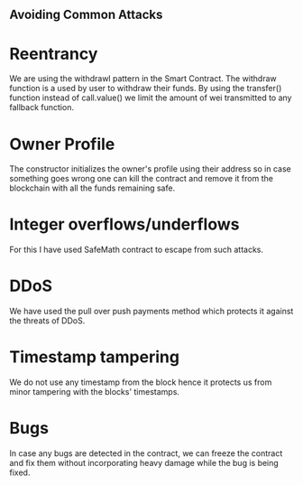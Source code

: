 ## Avoiding Common Attacks


# Reentrancy

We are using the withdrawl pattern in the Smart Contract. The withdraw function is a used by user to withdraw their funds. By using the transfer() function instead of call.value() we limit the amount of wei transmitted to any fallback function.

# Owner Profile

The constructor initializes the owner's profile using their address so in case something goes wrong one can kill the contract and remove it from the blockchain with all the funds remaining safe.

# Integer overflows/underflows

For this I have used SafeMath contract to escape from such attacks.

# DDoS

We have used the pull over push payments method which protects it against the threats of DDoS.


# Timestamp tampering


We do not use any timestamp from the block hence it protects us from minor tampering with the blocks' timestamps.

# Bugs

In case any bugs are detected in the contract, we can freeze the contract and fix them without incorporating heavy damage while the bug is being fixed.

